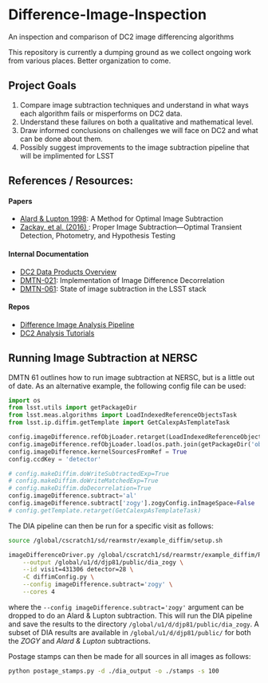 # Difference-Image-Inspection
An inspection and comparison of DC2 image differencing algorithms

This repository is currently a dumping ground as we collect ongoing work from various places. Better organization to come.

## Project Goals

1. Compare image subtraction techniques and understand in what ways each algorithm fails or misperforms on DC2 data.
2. Understand these failures on both a qualitative and mathematical level.
3. Draw informed conclusions on challenges we will face on DC2 and what can be done about them.
4. Possibly suggest improvements to the image subtraction pipeline that will be implimented for LSST

## References / Resources:

#### Papers
- [Alard & Lupton 1998](https://ui.adsabs.harvard.edu/abs/1998ApJ...503..325A/abstract): A Method for Optimal Image Subtraction
- [Zackay, et al. (2016) ](https://ui.adsabs.harvard.edu/abs/2016ApJ...830...27Z/abstract): Proper Image Subtraction—Optimal Transient Detection, Photometry, and Hypothesis Testing

#### Internal Documentation
- [DC2 Data Products Overview](https://confluence.slac.stanford.edu/display/LSSTDESC/DC2+Data+Product+Overview)
- [DMTN-021](https://dmtn-021.lsst.io): Implementation of Image Difference Decorrelation
- [DMTN-061](https://dmtn-061.lsst.io): State of image subtraction in the LSST stack

#### Repos
- [Difference Image Analysis Pipeline](https://github.com/LSSTDESC/dia_pipe)
- [DC2 Analysis Tutorials](https://github.com/LSSTDESC/DC2-analysis)

## Running Image Subtraction at NERSC

DMTN 61 outlines how to run image subtraction at NERSC, but is a little out of date. As an alternative example, the following config file can be used:

```python
import os
from lsst.utils import getPackageDir
from lsst.meas.algorithms import LoadIndexedReferenceObjectsTask
from lsst.ip.diffim.getTemplate import GetCalexpAsTemplateTask

config.imageDifference.refObjLoader.retarget(LoadIndexedReferenceObjectsTask)
config.imageDifference.refObjLoader.load(os.path.join(getPackageDir('obs_lsstCam'), 'config', 'filterMap.py'))
config.imageDifference.kernelSourcesFromRef = True
config.ccdKey = 'detector'

# config.makeDiffim.doWriteSubtractedExp=True
# config.makeDiffim.doWriteMatchedExp=True
# config.makeDiffim.doDecorrelation=True
config.imageDifference.subtract='al'
config.imageDifference.subtract['zogy'].zogyConfig.inImageSpace=False
# config.getTemplate.retarget(GetCalexpAsTemplateTask)
```

The DIA pipeline can then be run for a specific visit as follows:

```bash
source /global/cscratch1/sd/rearmstr/example_diffim/setup.sh

imageDifferenceDriver.py /global/cscratch1/sd/rearmstr/example_diffim/Run1.2_data/rerun/coadd-v4 \
    --output /global/u1/d/djp81/public/dia_zogy \
    --id visit=431306 detector=28 \
    -C diffimConfig.py \
    --config imageDifference.subtract='zogy' \
    --cores 4
```

where the `--config imageDifference.subtract='zogy'` argument can be dropped to do an Alard & Lupton subtraction. This will run the DIA pipeline and save the results to the directory ``/global/u1/d/djp81/public/dia_zogy``. A subset of DIA results are available in `/global/u1/d/djp81/public/` for both the *ZOGY* and *Alard & Lupton* subtractions.

Postage stamps can then be made for all sources in all images as follows:

```bash
python postage_stamps.py -d ./dia_output -o ./stamps -s 100
```
